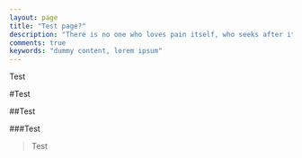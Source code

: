 ```yaml
---
layout: page
title: "Test page?"
description: "There is no one who loves pain itself, who seeks after it and wants to have it, simply because it is pain..."
comments: true
keywords: "dummy content, lorem ipsum"
---
```


Test

#Test 

##Test 

###Test 

> Test 